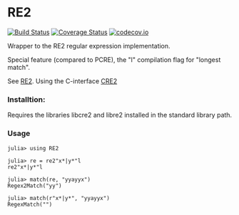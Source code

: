 # RE2

[![Build Status](https://travis-ci.org/KlausC/RE2.jl.svg?branch=master)](https://travis-ci.org/KlausC/RE2.jl)
[![Coverage Status](https://coveralls.io/repos/KlausC/RE2.jl/badge.svg?branch=master&service=github)](https://coveralls.io/github/KlausC/RE2.jl?branch=master)
[![codecov.io](http://codecov.io/github/KlausC/RE2.jl/coverage.svg?branch=master)](http://codecov.io/github/KlausC/RE2.jl?branch=master)


Wrapper to the RE2 regular expression implementation.

Special feature (compared to PCRE), the "l" compilation flag for "longest match".

See [RE2](https://github.com/google/re2). Using the C-interface
[CRE2](https://github.com/marcomaggi/cre2)

### Installtion:

Requires the libraries libcre2 and libre2 installed in the standard library path.

### Usage

```
julia> using RE2

julia> re = re2"x*|y*"l
re2"x*|y*"l

julia> match(re, "yyayyx")
Regex2Match("yy")

julia> match(r"x*|y*", "yyayyx")
RegexMatch("")
```


